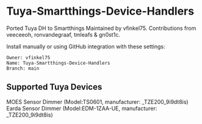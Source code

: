 # Tuya-Smartthings-Device-Handlers
Ported Tuya DH to Smartthings
Maintained by vfinkel75. Contributions from veeceeoh, ronvandegraaf, tmleafs & gn0st1c.

Install manually or using GitHub integration with these settings:
```
Owner: vfinkel75
Name: Tuya-Smartthings-Device-Handlers
Branch: main
```

## Supported Tuya Devices
MOES Sensor Dimmer (Model:TS0601, manufacturer: _TZE200_9i9dt8is)
Earda Sensor Dimmer (Model:EDM-1ZAA-UE, manufacturer: _TZE200_9i9dt8is)
